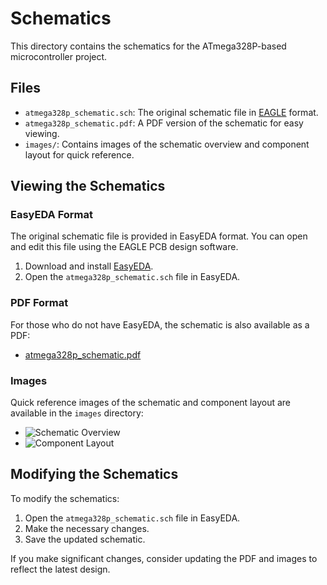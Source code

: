 # Schematics

This directory contains the schematics for the ATmega328P-based microcontroller project.

## Files

- `atmega328p_schematic.sch`: The original schematic file in [EAGLE](https://www.autodesk.com/products/eagle/overview) format.
- `atmega328p_schematic.pdf`: A PDF version of the schematic for easy viewing.
- `images/`: Contains images of the schematic overview and component layout for quick reference.

## Viewing the Schematics

### EasyEDA Format

The original schematic file is provided in EasyEDA format. You can open and edit this file using the EAGLE PCB design software.

1. Download and install [EasyEDA](https://easyeda.com/page/download).
2. Open the `atmega328p_schematic.sch` file in EasyEDA.

### PDF Format

For those who do not have EasyEDA, the schematic is also available as a PDF:

- [atmega328p_schematic.pdf](Schematic_atmega.pdf)

### Images

Quick reference images of the schematic and component layout are available in the `images` directory:

- ![Schematic Overview](images/schematic_overview.png)
- ![Component Layout](images/component_layout.png)

## Modifying the Schematics

To modify the schematics:

1. Open the `atmega328p_schematic.sch` file in EasyEDA.
2. Make the necessary changes.
3. Save the updated schematic.

If you make significant changes, consider updating the PDF and images to reflect the latest design.


